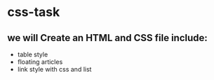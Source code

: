 # css-task
## we will Create an HTML and CSS file include:
- table style
- floating articles
- link style with css and list 
